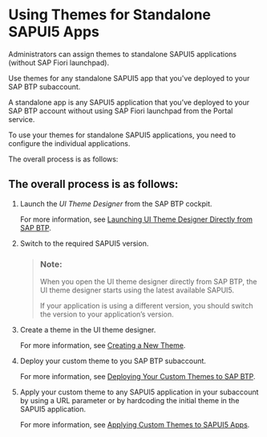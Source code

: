 <!-- loio42135d6d82fe42abb93fdfca589ac5f0 -->

# Using Themes for Standalone SAPUI5 Apps

Administrators can assign themes to standalone SAPUI5 applications \(without SAP Fiori launchpad\).

Use themes for any standalone SAPUI5 app that you've deployed to your SAP BTP subaccount.

A standalone app is any SAPUI5 application that you’ve deployed to your SAP BTP account without using SAP Fiori launchpad from the Portal service.

To use your themes for standalone SAPUI5 applications, you need to configure the individual applications.

The overall process is as follows:



<a name="loio42135d6d82fe42abb93fdfca589ac5f0__section_gyv_y1v_c2b"/>

## The overall process is as follows:

1.  Launch the *UI Theme Designer* from the SAP BTP cockpit.

    For more information, see [Launching UI Theme Designer Directly from SAP BTP](launching-ui-theme-designer-directly-from-sap-btp-2761ea4.md).

2.  Switch to the required SAPUI5 version.

    > ### Note:  
    > When you open the UI theme designer directly from SAP BTP, the UI theme designer starts using the latest available SAPUI5.
    > 
    > If your application is using a different version, you should switch the version to your application’s version.

3.  Create a theme in the UI theme designer.

    For more information, see [Creating a New Theme](../Create-Themes/creating-a-new-theme-f987d5f.md).

4.  Deploy your custom theme to you SAP BTP subaccount.

    For more information, see [Deploying Your Custom Themes to SAP BTP](deploying-your-custom-themes-to-sap-btp-e07be57.md).

5.  Apply your custom theme to any SAPUI5 application in your subaccount by using a URL parameter or by hardcoding the initial theme in the SAPUI5 application.

    For more information, see [Applying Custom Themes to SAPUI5 Apps](applying-custom-themes-to-sapui5-apps-93d5eb0.md).


